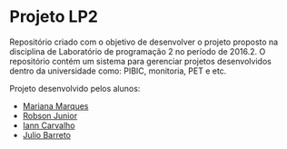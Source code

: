 <h1> Projeto LP2 </h1>

Repositório criado com o objetivo de desenvolver o projeto proposto na disciplina de Laboratório de programação 2 no período de 2016.2. 
O repositório contém um sistema para gerenciar projetos desenvolvidos dentro da universidade como: PIBIC, monitoria, PET  e etc. 

Projeto desenvolvido pelos alunos:

- [Mariana Marques](https://github.com/marianabianca)
- [Robson Junior](https://github.com/JRobsonJr)
- [Iann Carvalho](https://github.com/IannCarvalho)
- [Julio Barreto](https://github.com/juliobguedes)
